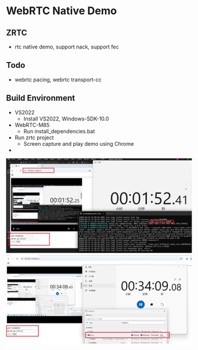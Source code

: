 # WebRTC Native Demo

## ZRTC
- rtc native demo, support nack, support fec

## Todo
- webrtc pacing, webrtc transport-cc

## Build Environment
- VS2022
    - Install VS2022, Windows-SDK-10.0
- WebRTC-M85
    - Run install_dependencies.bat
- Run zrtc project
	- Screen capture and play demo using Chrome
-
![image](https://github.com/PHZ76/webrtc-native-demo/blob/master/run_env/rtc_test.jpg)
![image](https://github.com/PHZ76/webrtc-native-demo/blob/master/run_env/fec_test.jpg) 
